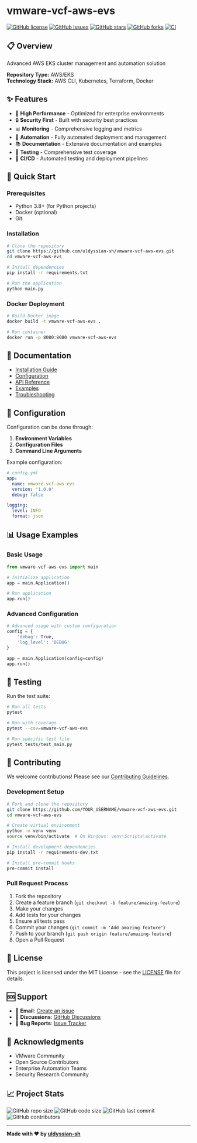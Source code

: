# vmware-vcf-aws-evs

[![GitHub license](https://img.shields.io/github/license/uldyssian-sh/vmware-vcf-aws-evs)](https://github.com/uldyssian-sh/vmware-vcf-aws-evs/blob/main/LICENSE)
[![GitHub issues](https://img.shields.io/github/issues/uldyssian-sh/vmware-vcf-aws-evs)](https://github.com/uldyssian-sh/vmware-vcf-aws-evs/issues)
[![GitHub stars](https://img.shields.io/github/stars/uldyssian-sh/vmware-vcf-aws-evs)](https://github.com/uldyssian-sh/vmware-vcf-aws-evs/stargazers)
[![GitHub forks](https://img.shields.io/github/forks/uldyssian-sh/vmware-vcf-aws-evs)](https://github.com/uldyssian-sh/vmware-vcf-aws-evs/network)
[![CI](https://github.com/uldyssian-sh/vmware-vcf-aws-evs/workflows/CI/badge.svg)](https://github.com/uldyssian-sh/vmware-vcf-aws-evs/actions)

## 📋 Overview

Advanced AWS EKS cluster management and automation solution

**Repository Type:** AWS/EKS  
**Technology Stack:** AWS CLI, Kubernetes, Terraform, Docker

## ✨ Features

- 🚀 **High Performance** - Optimized for enterprise environments
- 🔒 **Security First** - Built with security best practices
- 📊 **Monitoring** - Comprehensive logging and metrics
- 🔧 **Automation** - Fully automated deployment and management
- 📚 **Documentation** - Extensive documentation and examples
- 🧪 **Testing** - Comprehensive test coverage
- 🔄 **CI/CD** - Automated testing and deployment pipelines

## 🚀 Quick Start

### Prerequisites

- Python 3.8+ (for Python projects)
- Docker (optional)
- Git

### Installation

```bash
# Clone the repository
git clone https://github.com/uldyssian-sh/vmware-vcf-aws-evs.git
cd vmware-vcf-aws-evs

# Install dependencies
pip install -r requirements.txt

# Run the application
python main.py
```

### Docker Deployment

```bash
# Build Docker image
docker build -t vmware-vcf-aws-evs .

# Run container
docker run -p 8080:8080 vmware-vcf-aws-evs
```

## 📖 Documentation

- [Installation Guide](docs/installation.md)
- [Configuration](docs/configuration.md)
- [API Reference](docs/api.md)
- [Examples](examples/)
- [Troubleshooting](docs/troubleshooting.md)

## 🔧 Configuration

Configuration can be done through:

1. **Environment Variables**
2. **Configuration Files**
3. **Command Line Arguments**

Example configuration:

```yaml
# config.yml
app:
  name: vmware-vcf-aws-evs
  version: "1.0.0"
  debug: false

logging:
  level: INFO
  format: json
```

## 📊 Usage Examples

### Basic Usage

```python
from vmware-vcf-aws-evs import main

# Initialize application
app = main.Application()

# Run application
app.run()
```

### Advanced Configuration

```python
# Advanced usage with custom configuration
config = {
    'debug': True,
    'log_level': 'DEBUG'
}

app = main.Application(config=config)
app.run()
```

## 🧪 Testing

Run the test suite:

```bash
# Run all tests
pytest

# Run with coverage
pytest --cov=vmware-vcf-aws-evs

# Run specific test file
pytest tests/test_main.py
```

## 🤝 Contributing

We welcome contributions! Please see our [Contributing Guidelines](CONTRIBUTING.md).

### Development Setup

```bash
# Fork and clone the repository
git clone https://github.com/YOUR_USERNAME/vmware-vcf-aws-evs.git
cd vmware-vcf-aws-evs

# Create virtual environment
python -m venv venv
source venv/bin/activate  # On Windows: venv\Scripts\activate

# Install development dependencies
pip install -r requirements-dev.txt

# Install pre-commit hooks
pre-commit install
```

### Pull Request Process

1. Fork the repository
2. Create a feature branch (`git checkout -b feature/amazing-feature`)
3. Make your changes
4. Add tests for your changes
5. Ensure all tests pass
6. Commit your changes (`git commit -m 'Add amazing feature'`)
7. Push to your branch (`git push origin feature/amazing-feature`)
8. Open a Pull Request

## 📄 License

This project is licensed under the MIT License - see the [LICENSE](LICENSE) file for details.

## 🆘 Support

- 📧 **Email**: [Create an issue](https://github.com/uldyssian-sh/vmware-vcf-aws-evs/issues/new)
- 💬 **Discussions**: [GitHub Discussions](https://github.com/uldyssian-sh/vmware-vcf-aws-evs/discussions)
- 🐛 **Bug Reports**: [Issue Tracker](https://github.com/uldyssian-sh/vmware-vcf-aws-evs/issues)

## 🙏 Acknowledgments

- VMware Community
- Open Source Contributors
- Enterprise Automation Teams
- Security Research Community

## 📈 Project Stats

![GitHub repo size](https://img.shields.io/github/repo-size/uldyssian-sh/vmware-vcf-aws-evs)
![GitHub code size](https://img.shields.io/github/languages/code-size/uldyssian-sh/vmware-vcf-aws-evs)
![GitHub last commit](https://img.shields.io/github/last-commit/uldyssian-sh/vmware-vcf-aws-evs)
![GitHub contributors](https://img.shields.io/github/contributors/uldyssian-sh/vmware-vcf-aws-evs)

---

**Made with ❤️ by [uldyssian-sh](https://github.com/uldyssian-sh)**
<!-- Deployment trigger Wed Sep 17 22:40:55 CEST 2025 -->
